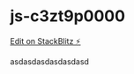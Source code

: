 # js-c3zt9p0000

[Edit on StackBlitz ⚡️](https://local.stackblitz.com:3000/edit/js-c3zt9p0000)

asdasdasdasdasdasd